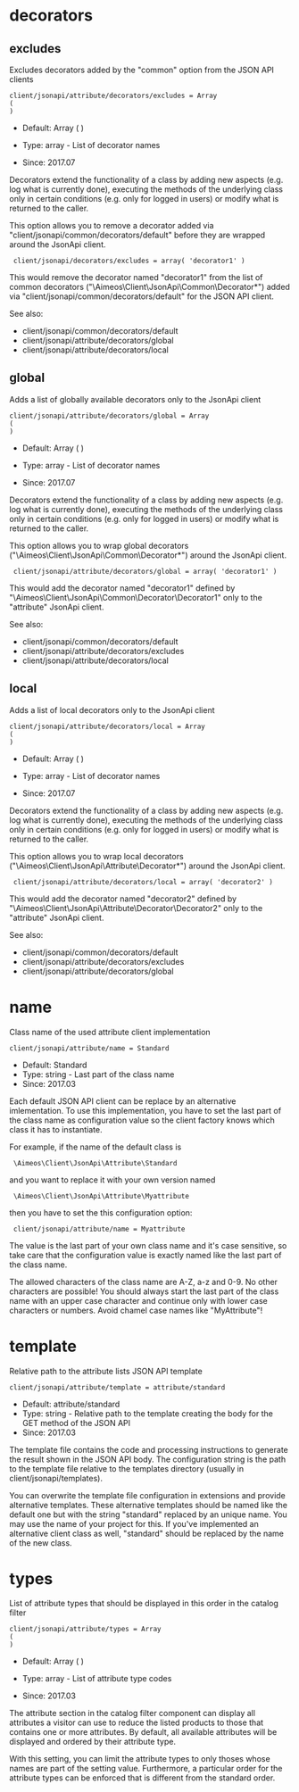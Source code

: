 
# decorators
## excludes

Excludes decorators added by the "common" option from the JSON API clients

```
client/jsonapi/attribute/decorators/excludes = Array
(
)
```

* Default: Array
(
)

* Type: array - List of decorator names
* Since: 2017.07

Decorators extend the functionality of a class by adding new aspects
(e.g. log what is currently done), executing the methods of the underlying
class only in certain conditions (e.g. only for logged in users) or
modify what is returned to the caller.

This option allows you to remove a decorator added via
"client/jsonapi/common/decorators/default" before they are wrapped
around the JsonApi client.

```
 client/jsonapi/decorators/excludes = array( 'decorator1' )
```

This would remove the decorator named "decorator1" from the list of
common decorators ("\Aimeos\Client\JsonApi\Common\Decorator\*") added via
"client/jsonapi/common/decorators/default" for the JSON API client.

See also:

* client/jsonapi/common/decorators/default
* client/jsonapi/attribute/decorators/global
* client/jsonapi/attribute/decorators/local

## global

Adds a list of globally available decorators only to the JsonApi client

```
client/jsonapi/attribute/decorators/global = Array
(
)
```

* Default: Array
(
)

* Type: array - List of decorator names
* Since: 2017.07

Decorators extend the functionality of a class by adding new aspects
(e.g. log what is currently done), executing the methods of the underlying
class only in certain conditions (e.g. only for logged in users) or
modify what is returned to the caller.

This option allows you to wrap global decorators
("\Aimeos\Client\JsonApi\Common\Decorator\*") around the JsonApi
client.

```
 client/jsonapi/attribute/decorators/global = array( 'decorator1' )
```

This would add the decorator named "decorator1" defined by
"\Aimeos\Client\JsonApi\Common\Decorator\Decorator1" only to the
"attribute" JsonApi client.

See also:

* client/jsonapi/common/decorators/default
* client/jsonapi/attribute/decorators/excludes
* client/jsonapi/attribute/decorators/local

## local

Adds a list of local decorators only to the JsonApi client

```
client/jsonapi/attribute/decorators/local = Array
(
)
```

* Default: Array
(
)

* Type: array - List of decorator names
* Since: 2017.07

Decorators extend the functionality of a class by adding new aspects
(e.g. log what is currently done), executing the methods of the underlying
class only in certain conditions (e.g. only for logged in users) or
modify what is returned to the caller.

This option allows you to wrap local decorators
("\Aimeos\Client\JsonApi\Attribute\Decorator\*") around the JsonApi
client.

```
 client/jsonapi/attribute/decorators/local = array( 'decorator2' )
```

This would add the decorator named "decorator2" defined by
"\Aimeos\Client\JsonApi\Attribute\Decorator\Decorator2" only to the
"attribute" JsonApi client.

See also:

* client/jsonapi/common/decorators/default
* client/jsonapi/attribute/decorators/excludes
* client/jsonapi/attribute/decorators/global

# name

Class name of the used attribute client implementation

```
client/jsonapi/attribute/name = Standard
```

* Default: Standard
* Type: string - Last part of the class name
* Since: 2017.03

Each default JSON API client can be replace by an alternative imlementation.
To use this implementation, you have to set the last part of the class
name as configuration value so the client factory knows which class it
has to instantiate.

For example, if the name of the default class is

```
 \Aimeos\Client\JsonApi\Attribute\Standard
```

and you want to replace it with your own version named

```
 \Aimeos\Client\JsonApi\Attribute\Myattribute
```

then you have to set the this configuration option:

```
 client/jsonapi/attribute/name = Myattribute
```

The value is the last part of your own class name and it's case sensitive,
so take care that the configuration value is exactly named like the last
part of the class name.

The allowed characters of the class name are A-Z, a-z and 0-9. No other
characters are possible! You should always start the last part of the class
name with an upper case character and continue only with lower case characters
or numbers. Avoid chamel case names like "MyAttribute"!


# template

Relative path to the attribute lists JSON API template

```
client/jsonapi/attribute/template = attribute/standard
```

* Default: attribute/standard
* Type: string - Relative path to the template creating the body for the GET method of the JSON API
* Since: 2017.03

The template file contains the code and processing instructions
to generate the result shown in the JSON API body. The
configuration string is the path to the template file relative
to the templates directory (usually in client/jsonapi/templates).

You can overwrite the template file configuration in extensions and
provide alternative templates. These alternative templates should be
named like the default one but with the string "standard" replaced by
an unique name. You may use the name of your project for this. If
you've implemented an alternative client class as well, "standard"
should be replaced by the name of the new class.


# types

List of attribute types that should be displayed in this order in the catalog filter

```
client/jsonapi/attribute/types = Array
(
)
```

* Default: Array
(
)

* Type: array - List of attribute type codes
* Since: 2017.03

The attribute section in the catalog filter component can display
all attributes a visitor can use to reduce the listed products
to those that contains one or more attributes. By default, all
available attributes will be displayed and ordered by their
attribute type.

With this setting, you can limit the attribute types to only thoses
whose names are part of the setting value. Furthermore, a particular
order for the attribute types can be enforced that is different
from the standard order.
